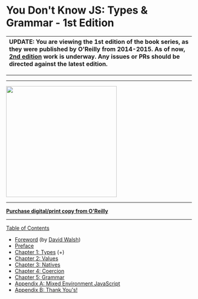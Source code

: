# You Don't Know JS: Types & Grammar - 1st Edition

| UPDATE: You are viewing the 1st edition of the book series, as they were published by O'Reilly from 2014-2015. As of now, [2nd edition](https://github.com/getify/You-Dont-Know-JS/tree/2nd-ed) work is underway. Any issues or PRs should be directed against the latest edition. |
| :--- |

----
----

<img src="cover.jpg" width="300">

-----

**[Purchase digital/print copy from O'Reilly](http://shop.oreilly.com/product/0636920033745.do)**

-----

[Table of Contents](toc.md)

* [Foreword](foreword.md) (by [David Walsh](http://davidwalsh.name))
* [Preface](../preface.md)
* [Chapter 1: Types](ch1.md) (+)
* [Chapter 2: Values](ch2.md)
* [Chapter 3: Natives](ch3.md)
* [Chapter 4: Coercion](ch4.md)
* [Chapter 5: Grammar](ch5.md)
* [Appendix A: Mixed Environment JavaScript](apA.md)
* [Appendix B: Thank You's!](apB.md)
